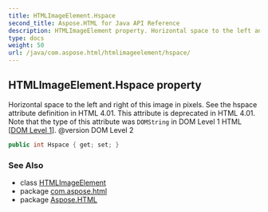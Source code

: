 ```yaml
---
title: HTMLImageElement.Hspace
second_title: Aspose.HTML for Java API Reference
description: HTMLImageElement property. Horizontal space to the left and right of this image in pixels. See the hspace attribute definition in HTML 4.01. This attribute is deprecated in HTML 4.01. Note that the type of this attribute was DOMString in DOM Level 1 HTML DOM Level 1. version DOM Level 2
type: docs
weight: 50
url: /java/com.aspose.html/htmlimageelement/hspace/
---
```

## HTMLImageElement.Hspace property

Horizontal space to the left and right of this image in pixels. See the hspace attribute definition in HTML 4.01. This attribute is deprecated in HTML 4.01. Note that the type of this attribute was `DOMString` in DOM Level 1 HTML [[DOM Level 1](http://www.w3.org/TR/1998/REC-DOM-Level-1-19981001)]. @version DOM Level 2

```java
public int Hspace { get; set; }
```

### See Also

* class [HTMLImageElement](../)
* package [com.aspose.html](../../../com.aspose.html/)
* package [Aspose.HTML](../../../)
